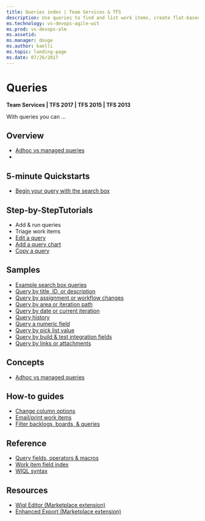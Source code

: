 ```yaml
---
title: Queries index | Team Services & TFS
description: Use queries to find and list work items, create flat-based query charts in VSTS and and Team Foundation Server (TFS)  
ms.technology: vs-devops-agile-wit
ms.prod: vs-devops-alm
ms.assetid: 
ms.manager: douge
ms.author: kaelli
ms.topic: landing-page 
ms.date: 07/26/2017
---
```


# Queries

<b>Team Services | TFS 2017 | TFS 2015 | TFS 2013</b> 

With queries you can ...  

## Overview  

- [Adhoc vs managed queries](adhoc-vs-managed-queries.md)  
- 
## 5-minute Quickstarts  

- [Begin your query with the search box](search-box-queries.md)
   

## Step-by-StepTutorials

- Add & run queries
- Triage work items
- [Edit a query](using-queries.md)
- [Add a query chart](/vsts/report/charts?toc=/vsts/work/track/toc.json)
- [Copy a query](/vsts/work/backlogs/copy-clone-work-items#html?toc=/vsts/work/track/toc.json) 

## Samples
- [Example search box queries](search-box-queries.md)
- [Query by title, ID, or description](titles-ids-descriptions.md)
- [Query by assignment or workflow changes](query-by-workflow-changes.md)  
- [Query by area or iteration path](query-by-area-iteration-path.md)   
- [Query by date or current iteration](query-by-date-or-current-iteration.md)   
- [Query history](history-and-auditing.md)  
- [Query a numeric field](query-numeric.md)  
- [Query by pick list value](planning-ranking-priorities.md)  
- [Query by build & test integration fields](build-test-integration.md)  
- [Query by links or attachments](linking-attachments.md) 


## Concepts 
- [Adhoc vs managed queries](adhoc-vs-managed-queries.md) 

## How-to guides
- [Change column options](/vsts/work/how-to/set-column-options?toc=/vsts/work/track/toc.json)  
- [Email/print work items](/vsts/work/how-to/email-work-items?toc=/vsts/work/track/toc.json) 
- [Filter backlogs, boards, & queries](/vsts/work/how-to/filter-backlog-or-board?toc=/vsts/work/track/toc.json)  


## Reference 
- [Query fields, operators & macros](query-operators-variables.md)      
- [Work item field index](/vsts/work/guidance/work-item-field?toc=/vsts/work/track/toc.json) 
- [WIQL syntax](/vsts/reference/wiql-syntax?toc=/vsts/work/track/toc.json)
 
## Resources
- [Wiql Editor (Marketplace extension)](https://marketplace.visualstudio.com/items?itemName=ottostreifel.wiql-editor)   
- [Enhanced Export (Marketplace extension)](https://marketplace.visualstudio.com/items?itemName=mskold.mskold-enhanced-export)
  
